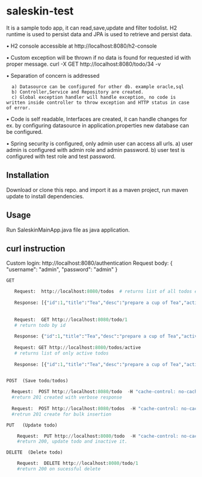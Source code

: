 # saleskin-test
It is a sample todo app, it can read,save,update and filter todolist. H2 runtime is used to persist data and JPA is used to retrieve and persist data.

•	H2 console accessible at http://localhost:8080/h2-console

•	Custom exception will be thrown if no data is found for requested id with proper message. curl -X GET http://localhost:8080/todo/34 -v

•	Separation of concern is addressed

      a) Datasource can be configured for other db. example oracle,sql
      b) Controller,Service and Repository are created.
      c) Global exception handler will handle exception, no code is written inside controller to throw exception and HTTP status in case of error.
      
•	Code is self readable, Interfaces are created, it can handle changes for ex. by configuring datasource in application.properties new database can be configured.

•	Spring security is configured, only admin user can access all urls.
      a) user admin is configured with admin role and admin password.
      b) user test is configured with test role and test password.


## Installation
Download or clone this repo. and import it as a maven project, run maven update to install dependencies.


## Usage
Run SaleskinMainApp.java file as java application.

## curl instruction

Custom login: http://localhost:8080/authentication 
Request body: {
    "username": "admin",
    "password": "admin"
} 
  

```python
GET

   Request:  http://localhost:8080/todos  # returns list of all todos either active or inactive
   
   Response: [{"id":1,"title":"Tea","desc":"prepare a cup of Tea","active":true},{"id":2,"title":"Newspaper","desc":"Read Newspaper daily","active":true},{"id":3,"title":"Call MOM","desc":"say hi to MOM","active":true},{"id":4,"title":"Inactive todo","desc":"Description for Inactive todo","active":false}]
   
   
   Request:  GET http://localhost:8080/todo/1  
   # return todo by id
   
   Response: {"id":1,"title":"Tea","desc":"prepare a cup of Tea","active":true}
   
   Request: GET http://localhost:8080/todos/active 
   # returns list of only active todos
   
   Response: [{"id":1,"title":"Tea","desc":"prepare a cup of Tea","active":true},{"id":2,"title":"Newspaper","desc":"Read Newspaper daily","active":true},{"id":3,"title":"Call MOM","desc":"say hi to MOM","active":true}]
   
   ```
  ```python 
POST  (Save todo/todos)

    Request:  POST http://localhost:8080/todo  -H "cache-control: no-cache" -H "Content-Type: application/json" -d "{\"title\":\"Read book\",\"desc\":\"Read book daily at 8PM\"}" -v     
    #return 201 created with verbose response
    
    Request:  POST http://localhost:8080/todos  -H "cache-control: no-cache" -H "Content-Type: application/json" -d "[{\"title\":\"Tea\",\"desc\":\"prepare a cup of Tea\"},{\"title\":\"Newspaper\",\"desc\":\"Read Newspaper daily\"},{\"title\":\"Call MOM\",\"desc\":\"say hi to MOM\"}]"           
    #retrun 201 create for bulk insertion 
 ```
 
```python
PUT   (Update todo)

    Request:  PUT http://localhost:8080/todo  -H "cache-control: no-cache" -H "Content-Type: application/json" -d "{\"title\":\"Read book\",\"desc\":\"Read book daily at 8PM\",\"active\":false}" -v    
    #return 200, update todo and inactive it. 
  ```

```python
DELETE  (Delete todo)

    Request:  DELETE http://localhost:8080/todo/1
    #return 200 on sucessful delete
```    
